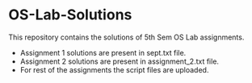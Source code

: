 # OS-Lab-Solutions
This repository contains the solutions of 5th Sem OS Lab assignments.
- Assignment 1 solutions are present in sept.txt file.
- Assignment 2 solutions are present in assignment_2.txt file.
- For rest of the assignments the script files are uploaded.
